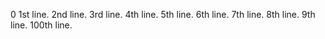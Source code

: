 0
1st line.
2nd line.
3rd line.
4th line.
5th line.
6th line.
7th line.
8th line.
9th line.
100th line.